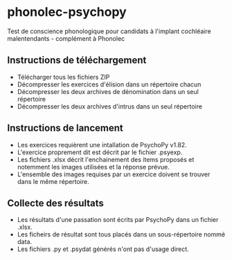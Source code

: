 # phonolec-psychopy
Test de conscience phonologique pour candidats à l'implant cochléaire malentendants - complément à Phonolec

## Instructions de téléchargement  
- Télécharger tous les fichiers ZIP  
- Décompresser les exercices d'élision dans un répertoire chacun  
- Décompresser les deux archives de dénomination dans un seul répertoire  
- Décompresser les deux archives d'intrus dans un seul répertoire

## Instructions de lancement
- Les exercices requièrent une intallation de PsychoPy v1.82.  
- L'exercice proprement dit est décrit par le fichier .psyexp.   
- Les fichiers .xlsx décrit l'enchainement des items proposés et notemment les images utilisées et la réponse prévue.  
- L'ensemble des images requises par un exercice doivent se trouver dans le même répertoire.  

## Collecte des résultats  
- Les résultats d'une passation sont écrits par PsychoPy dans un fichier .xlsx.
- Les ficheirs de résultat sont tous placés dans un sous-répertoire nommé data.  
- Les fichiers .py et .psydat générés n'ont pas d'usage direct.  
